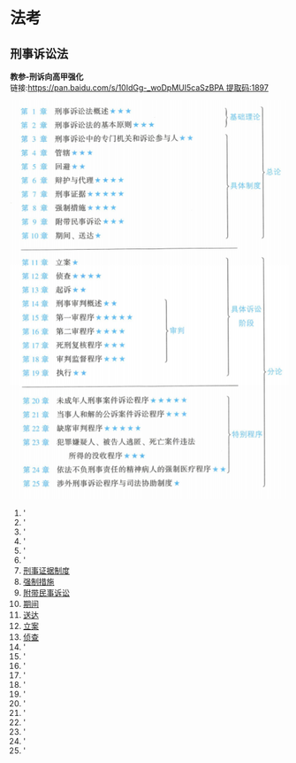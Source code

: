 # 法考

## 刑事诉讼法

**教参-刑诉向高甲强化**   
链接:https://pan.baidu.com/s/10IdGg-_woDpMUI5caSzBPA 提取码:1897

![全局架构](./images/全局架构.png)

1. '
2. '
3. '
4. '
5. '
6. '
7. [刑事证据制度](./刑事诉讼法/7.刑事证据制度.md)
8. [强制措施](./刑事诉讼法/8.强制措施.md)
9. [附带民事诉讼](./刑事诉讼法/9.附带民事诉讼.md)
10. [期间](./刑事诉讼法/10.期间.md)
11. [送达](./刑事诉讼法/11.送达.md)
12. [立案](./刑事诉讼法/12.立案.md)
13. [侦查](./刑事诉讼法/13.侦查.md)
14. '
15. '
16. '
17. '
18. '
19. '
20. '
21. '
22. '
23. '
24. '
25. '

